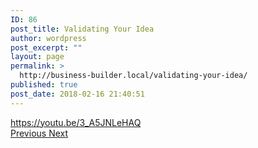 ```yaml
---
ID: 86
post_title: Validating Your Idea
author: wordpress
post_excerpt: ""
layout: page
permalink: >
  http://business-builder.local/validating-your-idea/
published: true
post_date: 2018-02-16 21:40:51
---
```

https://youtu.be/3_A5JNLeHAQ		
			<a href="http://business-builder.local/idea-development-part-1/">
						Previous
					</a>
			<a href="http://business-builder.local/idea-development-part-3/">
						Next
					</a>